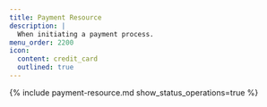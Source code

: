 ```yaml
---
title: Payment Resource
description: |
  When initiating a payment process.
menu_order: 2200
icon:
  content: credit_card
  outlined: true
---
```


{% include payment-resource.md show_status_operations=true %}

